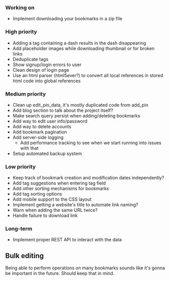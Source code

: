 ### Working on
- Implement downloading your bookmarks in a zip file


### High priority
- Adding a tag containing a dash results in the dash disappearing
- Add placeholder images while downloading thumbnail or for broken links
- Deduplicate tags
- Show signup/login errors to user
- Clean design of login page
- Use an html parser (html5ever?) to convert all local references in stored html code into global references

### Medium priority
- Clean up edit_pin_data, it's mostly duplicated code from add_pin
- Add blog section to talk about the project itself?
- Make search query persist when adding/deleting bookmarks 
- Add way to edit user info/password
- Add way to delete accounts
- Add bookmark pagination
- Add server-side logging
	- Add performance tracking to see when we start running into issues with that
- Setup automated backup system

### Low priority
- Keep track of bookmark creation and modification dates independently?
- Add tag suggestions when entering tag field
- Add other sorting mechanisms for bookmarks
- Add tag sorting options
- Add mobile support to the CSS layout
- Implement getting a website's title to automate link naming?
- Warn when adding the same URL twice?
- Handle failure to download link

### Long-term
- Implement proper REST API to interact with the data

## Bulk editing
Being able to perform operations on many bookmarks sounds like it's gonna be important in the future. Should
keep that in mind.

